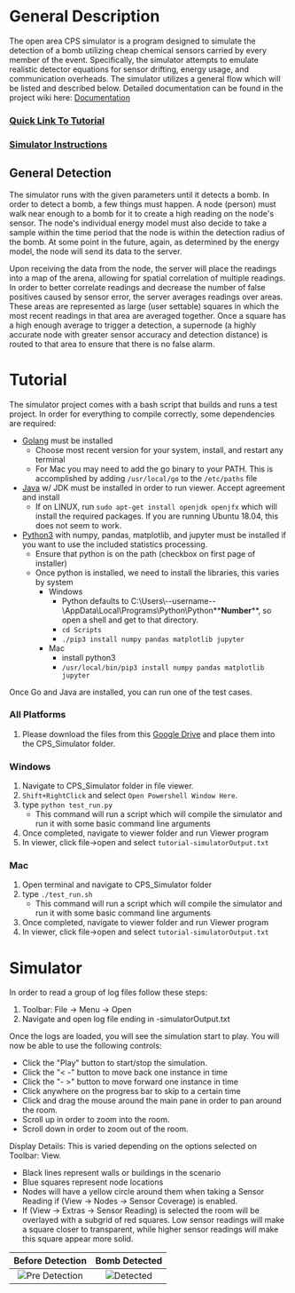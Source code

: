 

# General Description
The open area CPS simulator is a program designed to simulate the detection of a bomb utilizing cheap chemical sensors carried by every member of the event. Specifically, the simulator attempts to emulate realistic detector equations for sensor drifting, energy usage, and communication overheads. The simulator utilizes a general flow which will be listed and described below. Detailed documentation can be found in the project wiki here: [Documentation](https://github.com/ptrick9/CPS_Simulator/wiki)


### [Quick Link To Tutorial](#tutorial)
### [Simulator Instructions](#simulator)
<!-- ### [Data Processing Instructions](#data-processing) -->


## General Detection
The simulator runs with the given parameters until it detects a bomb. In order to detect a bomb, a few things must happen. A node (person) must walk near enough to a bomb for it to create a high reading on the node's sensor. The node's individual energy model must also decide to take a sample within the time period that the node is within the detection radius of the bomb. At some point in the future, again, as determined by the energy model, the node will send its data to the server.

Upon receiving the data from the node, the server will place the readings into a map of the arena, allowing for spatial correlation of multiple readings. In order to better correlate readings and decrease the number of false positives caused by sensor error, the server averages readings over areas. These areas are represented as large (user settable) squares in which the most recent readings in that area are averaged together. Once a square has a high enough average to trigger a detection, a supernode (a highly accurate node with greater sensor accuracy and detection distance) is routed to that area to ensure that there is no false alarm.

# Tutorial

The simulator project comes with a bash script that builds and runs a test project. In order for everything to compile correctly, some dependencies are required:

* [Golang](https://golang.org/dl/) must be installed
    * Choose most recent version for your system, install, and restart any terminal
    * For Mac you may need to add the go binary to your PATH. This is accomplished by adding `/usr/local/go` to the `/etc/paths` file
* [Java](http://www.oracle.com/technetwork/java/javase/downloads/jdk10-downloads-4416644.html) w/ JDK must be installed in order to run viewer. Accept agreement and install
    * If on LINUX, run ``` sudo apt-get install openjdk openjfx ``` which will install the required packages. If you are running Ubuntu 18.04, this does not seem to work.
* [Python3](https://www.python.org/downloads/) with numpy, pandas, matplotlib, and jupyter must be installed if you want to use the included statistics processing.
    * Ensure that python is on the path (checkbox on first page of installer)
    * Once python is installed, we need to install the libraries, this varies by system
        * Windows
            * Python defaults to C:\Users\\--username--\AppData\Local\Programs\Python\Python**__Number__**, so open a shell and get to that directory.
            * `cd Scripts`
            * `./pip3 install numpy pandas matplotlib jupyter`
        * Mac
            * install python3
            * `/usr/local/bin/pip3 install numpy pandas matplotlib jupyter`


Once Go and Java are installed, you can run one of the test cases.


### All Platforms
1. Please download the files from this [Google Drive](https://drive.google.com/drive/folders/1g77OqPrcu9dB5okUgC5AI4Z974BK7CmF?usp=sharing) and place them into the CPS_Simulator folder.

### Windows
 1. Navigate to CPS_Simulator folder in file viewer.
 2. `Shift+RightClick` and select `Open Powershell Window Here`.
 3. type `python test_run.py`
    * This command will run a script which will compile the simulator and run it with some basic command line arguments
4. Once completed, navigate to viewer folder and run Viewer program
5. In viewer, click file->open and select `tutorial-simulatorOutput.txt`

### Mac
1. Open terminal and navigate to CPS_Simulator folder
2. type `./test_run.sh`
    * This command will run a script which will compile the simulator and run it with some basic command line arguments
3. Once completed, navigate to viewer folder and run Viewer program
4. In viewer, click file->open and select `tutorial-simulatorOutput.txt`

# Simulator

In order to read a group of log files follow these steps:
1. Toolbar: File -> Menu -> Open
2. Navigate and open log file ending in -simulatorOutput.txt

Once the logs are loaded, you will see the simulation start to play.
You will now be able to use the following controls:
- Click the "Play" button to start/stop the simulation.
- Click the "< -" button to move back one instance in time
- Click the "- >" button to move forward one instance in time
- Click anywhere on the progress bar to skip to a certain time
- Click and drag the mouse around the main pane in order to pan
  around the room.
- Scroll up in order to zoom into the room.
- Scroll down in order to zoom out of the room.

Display Details: This is varied depending on the options selected
on Toolbar: View.
- Black lines represent walls or buildings in the scenario
- Blue squares represent node locations
- Nodes will have a yellow circle around them when taking a Sensor Reading
  if (View -> Nodes -> Sensor Coverage) is enabled.
- If (View -> Extras -> Sensor Reading) is selected the room will be overlayed
  with a subgrid of red squares. Low sensor readings will make a square closer
  to transparent, while higher sensor readings will make this square appear
  more solid.

|  Before Detection             |  Bomb Detected |
:-------------------------:|:-------------------------:
| ![Pre Detection](https://imgur.com/AomBuDe.png) |  ![Detected](https://imgur.com/61HAKHD.png) |
